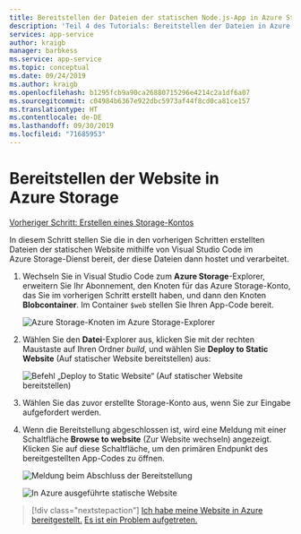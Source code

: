 ```yaml
---
title: Bereitstellen der Dateien der statischen Node.js-App in Azure Storage in Visual Studio Code
description: 'Teil 4 des Tutorials: Bereitstellen der Dateien in Azure Storage'
services: app-service
author: kraigb
manager: barbkess
ms.service: app-service
ms.topic: conceptual
ms.date: 09/24/2019
ms.author: kraigb
ms.openlocfilehash: b1295fcb9a90ca26880715296e4214c2a1df6a07
ms.sourcegitcommit: c04984b6367e922dbc5973af44f8cd0ca81ce157
ms.translationtype: HT
ms.contentlocale: de-DE
ms.lasthandoff: 09/30/2019
ms.locfileid: "71685953"
---
```

# <a name="deploy-the-website-to-azure-storage"></a>Bereitstellen der Website in Azure Storage

[Vorheriger Schritt: Erstellen eines Storage-Kontos](tutorial-vscode-static-website-node-03.md)

In diesem Schritt stellen Sie die in den vorherigen Schritten erstellten Dateien der statischen Website mithilfe von Visual Studio Code im Azure Storage-Dienst bereit, der diese Dateien dann hostet und verarbeitet.

1. Wechseln Sie in Visual Studio Code zum **Azure Storage**-Explorer, erweitern Sie Ihr Abonnement, den Knoten für das Azure Storage-Konto, das Sie im vorherigen Schritt erstellt haben, und dann den Knoten **Blobcontainer**. Im Container `$web` stellen Sie Ihren App-Code bereit.

    ![Azure Storage-Knoten im Azure Storage-Explorer](media/static-website/storage-nodes.png)

1. Wählen Sie den **Datei**-Explorer aus, klicken Sie mit der rechten Maustaste auf Ihren Ordner *build*, und wählen Sie **Deploy to Static Website** (Auf statischer Website bereitstellen) aus:

    ![Befehl „Deploy to Static Website“ (Auf statischer Website bereitstellen)](media/static-website/deploy-build.png)

1. Wählen Sie das zuvor erstellte Storage-Konto aus, wenn Sie zur Eingabe aufgefordert werden.

1. Wenn die Bereitstellung abgeschlossen ist, wird eine Meldung mit einer Schaltfläche **Browse to website** (Zur Website wechseln) angezeigt. Klicken Sie auf diese Schaltfläche, um den primären Endpunkt des bereitgestellten App-Codes zu öffnen.

    ![Meldung beim Abschluss der Bereitstellung](media/static-website/deployment-complete.png)

    ![In Azure ausgeführte statische Website](media/static-website/azure-app.png)

> [!div class="nextstepaction"]
> [Ich habe meine Website in Azure bereitgestellt.](tutorial-vscode-static-website-node-05.md) [Es ist ein Problem aufgetreten.](https://www.research.net/r/PWZWZ52?tutorial=node-deployment-staticwebsite&step=create-storage)
